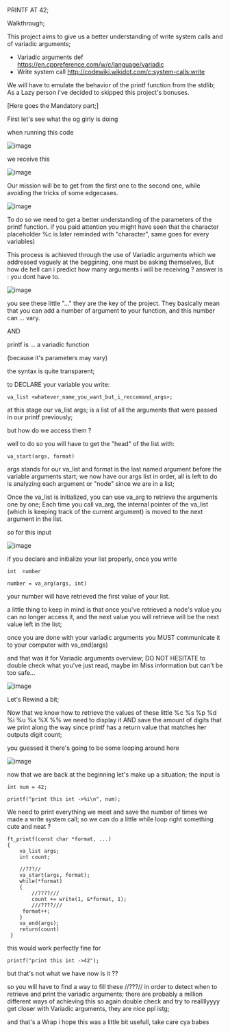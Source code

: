 PRINTF AT 42;

Walkthrough;

This project aims to give us a better understanding of write system calls and of variadic arguments;
- Variadic arguments def https://en.cppreference.com/w/c/language/variadic
- Write system call http://codewiki.wikidot.com/c:system-calls:write

We will have to emulate the behavior of the printf function from the stdlib;
As a Lazy person i've decided to skipped this project's bonuses.
																													
[Here goes the Mandatory part;]

First let's see what the og girly is doing

when running this code 

![image](https://github.com/user-attachments/assets/04c04e8e-85b1-4a60-b43e-819ff1622729)

we receive this

![image](https://github.com/user-attachments/assets/a484b4c2-efa8-446f-81a3-9079858f90a2)

Our mission will be to get from the first one to the second one, while avoiding the tricks of some edgecases.

![image](https://github.com/user-attachments/assets/428cc0f4-782b-413f-a5ce-5e57b93ad3e5)

To do so we need to get a better understanding of the parameters of the printf function.
if you paid attention you might have seen that the character placeholder %c is later reminded with "character", same goes for every variables)

This process is achieved through the use of Variadic arguments which we addressed vaguely at the beggining, one must be asking themselves,
But how de hell can i predict how many arguments i will be receiving ?
answer is : you dont have to.

![image](https://github.com/user-attachments/assets/26f41d9f-38b3-4e95-bc58-3dbcb27d96f4)

you see these little "..." they are the key of the project.
They basically mean that you can add a number of argument to your function, and this number can ... vary.

AND

printf is ... a variadic function

(because it's parameters may vary)

the syntax is quite transparent;

to DECLARE your variable you write:

	va_list <whatever_name_you_want_but_i_reccomand_args>;

at this stage our va_list args; is a list of all the arguments that were passed in our printf previously;

but how do we access them ?

well to do so you will have to get the "head" of the list with:
				
	va_start(args, format)

args stands for our va_list and format  is the last named argument before the variable arguments start;
we now have our args list in order, all is left to do is analyzing each argument or "node" since we are in a list;

Once the va_list is initialized, you can use va_arg to retrieve the arguments one by one;
Each time you call va_arg, the internal pointer of the va_list (which is keeping track of the current argument) is moved to the next argument in the list.

so for this input

![image](https://github.com/user-attachments/assets/3bdb1f5b-df82-4036-8cee-e1b32f4b20e7)

if you declare and initialize your list properly, once you write

	int  number 
	
	number = va_arg(args, int)

your number will have retrieved the first value of your list.

a little thing to keep in mind is that once you've retrieved a node's value you can no longer access it,
and the next value you will retrieve will be the next value left in the list;

once you are done with your variadic arguments you MUST communicate it to your computer with va_end(args)

and that was it for Variadic arguments overview;
DO NOT HESITATE to double check what you've just read, maybe im Miss information but can't be too safe...

![image](https://github.com/user-attachments/assets/2493dfe3-4053-49b2-b41a-8c68aadde030)

Let's Rewind a bit;

Now that we know how to retrieve the values of these little %c %s %p %d %i %u %x %X %%
we need to display it AND save the amount of digits that we print along the way since printf has a return value that matches her outputs digit count;

you guessed it there's going to be some looping around here

![image](https://github.com/user-attachments/assets/d29daaa3-a67e-451a-9b12-b85c7f171d6a)

now that we are back at the beginning let's make up a situation;
the input is 


	int num = 42;

 	printf("print this int ->%i\n", num);

We need to print everything we meet and save the number of times we made a write system call;
so we can do a little while loop right something cute and neat ?

	ft_printf(const char *format, ...)
	{
		va_list args;
	 	int count;
	
	 	//???//
		va_start(args, format);
		while(*format)
	 	{
	 		//????///
	 		count += write(1, &*format, 1);
		 	///????///
		 format++;
		}
	 	va_end(args);
	 	return(count)
	 }
this would work perfectly fine for 

 	printf("print this int ->42");

but that's not what we have now is it ??

so you will have to find a way to fill these //???// in order to detect when to retrieve and print the variadic arguments;
there are probably a million different ways of achieving this so again double check and try to reallllyyyy
get closer with Variadic arguments, they are nice ppl istg;

and that's a Wrap i hope this was a little bit usefull, take care cya babes 
 		


